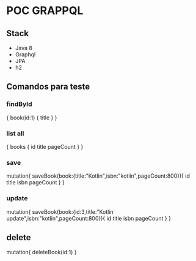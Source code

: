 # POC GRAPPQL

## Stack
- Java 8
- Graphql
- JPA
- h2

## Comandos para teste

### findById
{
  book(id:1) {
    title
  }
}

### list all
{
  books {
   id
   title
   pageCount 
  }
}
### save
mutation{
  saveBook(book:{title:"Kotlin",isbn:"kotlin",pageCount:800}){
    id
    title
    isbn
    pageCount
  }
}
### update
mutation{
  saveBook(book:{id:3,title:"Kotlin update",isbn:"kotlin",pageCount:800}){
    id
    title
    isbn
    pageCount
  }
}

## delete
mutation{
  deleteBook(id:1)
}

